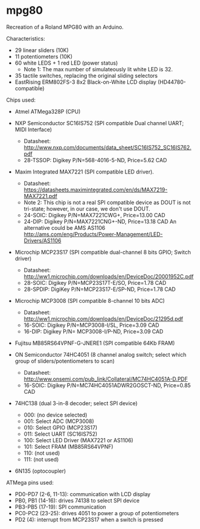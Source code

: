 # mpg80
Recreation of a Roland MPG80 with an Arduino.

Characteristics:
- 29 linear sliders (10K)
- 11 potentiometers (10K)
- 60 white LEDS + 1 red LED (power status)
  * Note 1: The max number of simulateously lit white LED is 32. 
- 35 tactile switches, replacing the original sliding selectors
- EastRising ERM802FS-3 8x2 Black-on-White LCD display (HD44780-compatible)

Chips used:
- Atmel ATMega328P (CPU)
- NXP Semiconductor SC16IS752 (SPI compatible Dual channel UART; MIDI Interface)
  * Datasheet: http://www.nxp.com/documents/data_sheet/SC16IS752_SC16IS762.pdf
  * 28-TSSOP: Digikey P/N=568-4016-5-ND, Price=5.62 CAD
  
- Maxim Integrated MAX7221 (SPI compatible LED driver). 
  * Datasheet: https://datasheets.maximintegrated.com/en/ds/MAX7219-MAX7221.pdf
  * Note 2: This chip is not a real SPI compatible device as DOUT is not tri-state; however, in our case, we don't use DOUT.
  * 24-SOIC: Digikey P/N=MAX7221CWG+, Price=13.00 CAD
  * 24-DIP: Digikey P/N=MAX7221CNG+-ND, Price=13.18 CAD
  An alternative could be AMS AS1106
  http://ams.com/eng/Products/Power-Management/LED-Drivers/AS1106

- Microchip MCP23S17 (SPI compatible dual-channel 8 bits GPIO; Switch driver)
  * Datasheet: http://ww1.microchip.com/downloads/en/DeviceDoc/20001952C.pdf
  * 28-SOIC: Digikey P/N=MCP23S17T-E/SO, Price=1.78 CAD
  * 28-SPDIP: DigiKey P/N=MCP23S17-E/SP-ND, Price=1.78 CAD
  
- Microchip MCP3008 (SPI compatible 8-channel 10 bits ADC)
  * Datasheet: http://ww1.microchip.com/downloads/en/DeviceDoc/21295d.pdf
  * 16-SOIC: Digikey P/N=MCP3008-I/SL, Price=3.09 CAD
  * 16-DIP: Digikey P/N=	MCP3008-I/P-ND, Price=3.09 CAD

- Fujitsu MB85RS64VPNF-G-JNERE1 (SPI compatible 64Kb FRAM)
 
- ON Semiconductor 74HC4051 (8 channel analog switch; select which group of sliders/potentiometers to scan)
  * Datasheet: http://www.onsemi.com/pub_link/Collateral/MC74HC4051A-D.PDF
  * 16-SOIC: Digikey P/N=MC74HC4051ADWR2GOSCT-ND, Price=0.85 CAD
  
- 74HC138 (dual 3-in-8 decoder; select SPI device)
  * 000: (no device selected)
  * 001: Select ADC (MCP3008)
  * 010: Select GPIO (MCP23S17)
  * 011: Select UART (SC16IS752)
  * 100: Select LED Driver (MAX7221 or AS1106)
  * 101: Select FRAM (MB85RS64VPNF)
  * 110: (not used)
  * 111: (not used)
  
- 6N135 (optocoupler)

ATMega pins used:
- PD0-PD7 (2-6, 11-13): communication with LCD display
- PB0, PB1 (14-16): drives 74138 to select SPI device
- PB3-PB5 (17-19): SPI communication
- PC0-PC2 (23-25): drives 4051 to power a group of potentiometers
- PD2 (4): interrupt from MCP23S17 when a switch is pressed
